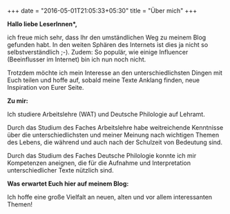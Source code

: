 +++
date = "2016-05-01T21:05:33+05:30"
title = "Über mich"
+++

__Hallo liebe LeserInnen*,__

ich freue mich sehr, dass Ihr den umständlichen Weg zu meinem Blog gefunden habt. 
In den weiten Sphären des Internets ist dies ja nicht so selbstverständlich ;-).
Zudem: So populär, wie einige Influencer (Beeinflusser im Internet) bin ich nun noch nicht.

Trotzdem möchte ich mein Interesse an den unterschiedlichsten Dingen mit Euch teilen und hoffe auf, sobald meine Texte Anklang finden, neue Inspiration von Eurer Seite.

__Zu mir:__

Ich studiere Arbeitslehre (WAT) und Deutsche Philologie auf Lehramt. 

Durch das Studium des Faches Arbeitslehre habe weitreichende Kenntnisse über die unterschiedlichsten und meiner Meinung nach wichtigen Themen des Lebens, die während und auch nach der Schulzeit von Bedeutung sind. 

Durch das Studium des Faches Deutsche Philologie konnte ich mir Kompetenzen aneignen, die für die Aufnahme und Interpretation unterschiedlicher Texte nützlich sind. 

__Was erwartet Euch hier auf meinem Blog:__

Ich hoffe eine große Vielfalt an neuen, alten und vor allem interessanten Themen!

